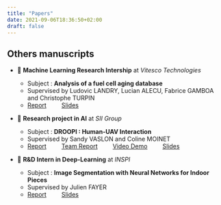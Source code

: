 ```yaml
---
title: "Papers"
date: 2021-09-06T18:36:50+02:00
draft: false
---
```


## Others manuscripts

- :bookmark_tabs: **Machine Learning Research Intership** at *Vitesco Technologies*  
  - Subject : **Analysis of a fuel cell aging database**
  - Supervised by Ludovic LANDRY, Lucian ALECU, Fabrice GAMBOA and Christophe TURPIN
  - <a href="../../files/Rapport_PFE.pdf" target="_blank">Report</a> &nbsp; &nbsp; &nbsp; &nbsp;
    <a href="../../files/Slides_PFE.pdf" target="_blank">Slides</a>


- :bookmark_tabs: **Research project in AI** at *SII Group*  
  - Subject : **DROOPI : Human-UAV Interaction**
  - Supervised by Sandy VASLON and Coline MOINET
  - <a href="../../files/Rapport_SII.pdf" target="_blank">Report</a> &nbsp; &nbsp; &nbsp; &nbsp;
<a href="../../files/Rapport_SII_team.pdf" target="_blank">Team Report</a> &nbsp; &nbsp; &nbsp; &nbsp;
<a href="https://www.linkedin.com/posts/sii_intelligenceartificielle-innovation-drone-activity-6788763304803221505-IGlW" target="_blank">Video Demo</a> &nbsp; &nbsp; &nbsp; &nbsp;
<a href="../../files/Slides_SII.pdf" target="_blank">Slides</a>


- :bookmark_tabs: **R&D Intern in Deep-Learning** at *INSPI*
  - Subject : **Image Segmentation with Neural Networks for Indoor Pieces**
  - Supervised by Julien FAYER
  - <a href="../../files/Abstract_INSPI.pdf" target="_blank">Report</a> &nbsp; &nbsp; &nbsp; &nbsp;
<a href="../../files/Slides_INSPI.pdf" target="_blank">Slides</a>
